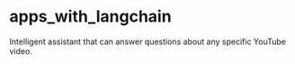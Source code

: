 apps_with_langchain
==============================

Intelligent assistant that can answer questions about any specific YouTube video.
